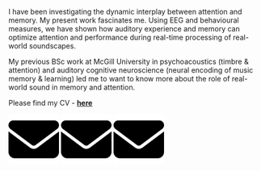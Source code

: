 ---
---

I have been investigating the dynamic interplay between attention and memory. My present work fascinates me. Using EEG and behavioural measures, we have shown how auditory experience and memory can optimize attention and performance during real-time processing of real-world soundscapes. 

My previous BSc work at McGill University in psychoacoustics (timbre & attention) and auditory cognitive neuroscience (neural encoding of music memory & learning) led me to want to know more about the role of real-world sound in memory and attention.

Please find my CV - **[here](assets/Test.pdf)**

<p float="left">
  <img src="/assets/icons/envelope-solid.svg" width="100" />
  <img src="/assets/icons/envelope-solid.svg" width="100" /> 
  <img src="/assets/icons/envelope-solid.svg" width="100" />
</p>
